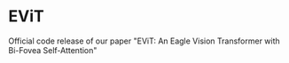 # EViT
Official code release of our paper "EViT: An Eagle Vision Transformer with Bi-Fovea Self-Attention"
